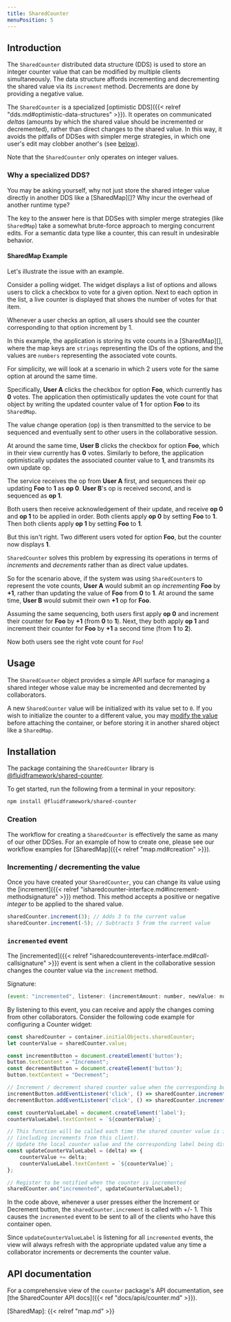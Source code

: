 ```yaml
---
title: SharedCounter
menuPosition: 5
---
```


## Introduction

The `SharedCounter` distributed data structure (DDS) is used to store an integer counter value that can be modified by multiple clients simultaneously.
The data structure affords incrementing and decrementing the shared value via its `increment` method. Decrements are done by providing a negative value.

The `SharedCounter` is a specialized [optimistic DDS]({{< relref "dds.md#optimistic-data-structures" >}}).
It operates on communicated _deltas_ (amounts by which the shared value should be incremented or decremented), rather than direct changes to the shared value.
In this way, it avoids the pitfalls of DDSes with simpler merge strategies, in which one user's edit may clobber another's (see [below](#why-a-specialized-dds)).

Note that the `SharedCounter` only operates on integer values.

### Why a specialized DDS?

You may be asking yourself, why not just store the shared integer value directly in another DDS like a [SharedMap][]?
Why incur the overhead of another runtime type?

The key to the answer here is that DDSes with simpler merge strategies (like `SharedMap`) take a somewhat brute-force approach to merging concurrent edits.
For a semantic data type like a counter, this can result in undesirable behavior.

#### SharedMap Example

Let's illustrate the issue with an example.

Consider a polling widget.
The widget displays a list of options and allows users to click a checkbox to vote for a given option.
Next to each option in the list, a live counter is displayed that shows the number of votes for that item.

Whenever a user checks an option, all users should see the counter corresponding to that option increment by 1.

In this example, the application is storing its vote counts in a [SharedMap][], where the map keys are `strings` representing the IDs of the options, and the values are `numbers` representing the associated vote counts.

For simplicity, we will look at a scenario in which 2 users vote for the same option at around the same time.

Specifically, **User A** clicks the checkbox for option **Foo**, which currently has **0** votes.
The application then optimistically updates the vote count for that object by writing the updated counter value of **1** for option **Foo** to its `SharedMap`.

The value change operation (op) is then transmitted to the service to be sequenced and eventually sent to other users in the collaborative session.

At around the same time, **User B** clicks the checkbox for option **Foo**, which in their view currently has **0** votes.
Similarly to before, the application optimistically updates the associated counter value to **1**, and transmits its own update op.

The service receives the op from **User A** first, and sequences their op updating **Foo** to **1** as **op 0**. **User B**'s op is received second, and is sequenced as **op 1**.

Both users then receive acknowledgement of their update, and receive **op 0** and **op 1** to be applied in order.
Both clients apply **op 0** by setting **Foo** to **1**.
Then both clients apply **op 1** by setting **Foo** to **1**.

But this isn't right.
Two different users voted for option **Foo**, but the counter now displays **1**.

`SharedCounter` solves this problem by expressing its operations in terms of *increments* and *decrements* rather than as direct value updates.

So for the scenario above, if the system was using `SharedCounter`s to represent the vote counts, **User A** would submit an op *incrementing* **Foo** by **+1**, rather than updating the value of **Foo** from **0** to **1**.
At around the same time, **User B** would submit their own **+1** op for **Foo**.

Assuming the same sequencing, both users first apply **op 0** and increment their counter for **Foo** by **+1** (from **0** to **1**).
Next, they both apply **op 1** and increment their counter for **Foo** by **+1** a second time (from **1** to **2**).

Now both users see the right vote count for `Foo`!

## Usage

The `SharedCounter` object provides a simple API surface for managing a shared integer whose value may be incremented and decremented by collaborators.

A new `SharedCounter` value will be initialized with its value set to `0`.
If you wish to initialize the counter to a different value, you may [modify the value](#incrementing--decrementing-the-value) before attaching the container, or before storing it in another shared object like a `SharedMap`.

## Installation

The package containing the `SharedCounter` library is [@fluidframework/shared-counter](https://www.npmjs.com/package/@fluidframework/counter).

To get started, run the following from a terminal in your repository:

```bash
npm install @fluidframework/shared-counter
```

### Creation

The workflow for creating a `SharedCounter` is effectively the same as many of our other DDSes.
For an example of how to create one, please see our workflow examples for [SharedMap]({{< relref "map.md#creation" >}}).

### Incrementing / decrementing the value

Once you have created your `SharedCounter`, you can change its value using the [increment]({{< relref "isharedcounter-interface.md#increment-methodsignature" >}}) method.
This method accepts a positive or negative *integer* to be applied to the shared value.


```javascript
sharedCounter.increment(3); // Adds 3 to the current value
sharedCounter.increment(-5); // Subtracts 5 from the current value
```

### `incremented` event

The [incremented]({{< relref "isharedcounterevents-interface.md#_call_-callsignature" >}}) event is sent when a client in the collaborative session changes the counter value via the `increment` method.

Signature:

```javascript
(event: "incremented", listener: (incrementAmount: number, newValue: number) => void)
```

By listening to this event, you can receive and apply the changes coming from other collaborators.
Consider the following code example for configuring a Counter widget:

```javascript
const sharedCounter = container.initialObjects.sharedCounter;
let counterValue = sharedCounter.value;

const incrementButton = document.createElement('button');
button.textContent = "Increment";
const decrementButton = document.createElement('button');
button.textContent = "Decrement";

// Increment / decrement shared counter value when the corresponding button is clicked
incrementButton.addEventListener('click', () => sharedCounter.increment(1));
decrementButton.addEventListener('click', () => sharedCounter.increment(-1));

const counterValueLabel = document.createElement('label');
counterValueLabel.textContent = `${counterValue}`;

// This function will be called each time the shared counter value is incremented
// (including increments from this client).
// Update the local counter value and the corresponding label being displayed in the widget.
const updateCounterValueLabel = (delta) => {
    counterValue += delta;
    counterValueLabel.textContent = `${counterValue}`;
};

// Register to be notified when the counter is incremented
sharedCounter.on("incremented", updateCounterValueLabel);
```

In the code above, whenever a user presses either the Increment or Decrement button, the `sharedCounter.increment` is called with +/- 1.
This causes the `incremented` event to be sent to all of the clients who have this container open.

Since `updateCounterValueLabel` is listening for all `incremented` events, the view will always refresh with the appropriate updated value any time a collaborator increments or decrements the counter value.

## API documentation

For a comprehensive view of the `counter` package's API documentation, see [the SharedCounter API docs]({{< ref "docs/apis/counter.md" >}}).

<!-- Links -->
[SharedMap]: {{< relref "map.md" >}}
